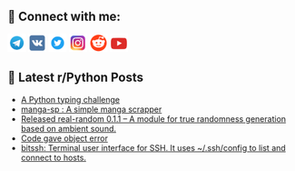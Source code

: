 ## 🔎 Connect with me:
[<img src="https://github.com/bullbesh/bullbesh/blob/main/images/Telegram.png" width="32" height="32" />](https://t.me/bullbesh)
[<img src="https://github.com/bullbesh/bullbesh/blob/main/images/VK.png" width="32" height="32" />](https://vk.com/bullbesh)
[<img src="https://github.com/bullbesh/bullbesh/blob/main/images/Twitter.png" width="32" height="32" />](https://twitter.com/bullbesh1)
[<img src="https://github.com/bullbesh/bullbesh/blob/main/images/Instagram.png" width="32" height="32" />](https://www.instagram.com/bullbesh)
[<img src="https://github.com/bullbesh/bullbesh/blob/main/images/Reddit.png" width="32" height="32" />](https://www.reddit.com/user/bullbesh)
[<img src="https://github.com/bullbesh/bullbesh/blob/main/images/YouTube.png" width="32" height="32" />](https://www.youtube.com/channel/UCtfjRs6uzgq5mfm8S06WTcg)

## 📕 Latest r/Python Posts
<!-- BLOG-POST-LIST:START -->
- [A Python typing challenge](https://www.reddit.com/r/Python/comments/1l5lkg6/a_python_typing_challenge/)
- [manga-sp : A simple manga scrapper](https://www.reddit.com/r/Python/comments/1l5ky4h/mangasp_a_simple_manga_scrapper/)
- [Released real-random 0.1.1 – A module for true randomness generation based on ambient sound.](https://www.reddit.com/r/Python/comments/1l5eocl/released_realrandom_011_a_module_for_true/)
- [Code gave object error](https://www.reddit.com/r/Python/comments/1l5d5h4/code_gave_object_error/)
- [bitssh: Terminal user interface for SSH. It uses ~/.ssh/config to list and connect to hosts.](https://www.reddit.com/r/Python/comments/1l5csaa/bitssh_terminal_user_interface_for_ssh_it_uses/)
<!-- BLOG-POST-LIST:END -->
